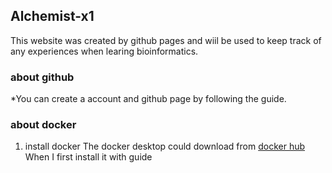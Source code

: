 ## Alchemist-x1 

This website was created by github pages and wiil be used to keep track of any experiences when learing bioinformatics.

### about github 

*You can create a account and github page by following the guide.

### about docker
1. install docker
	The docker desktop could download from [docker hub](https://hub.docker.com/)
	When I first install it with guide 


